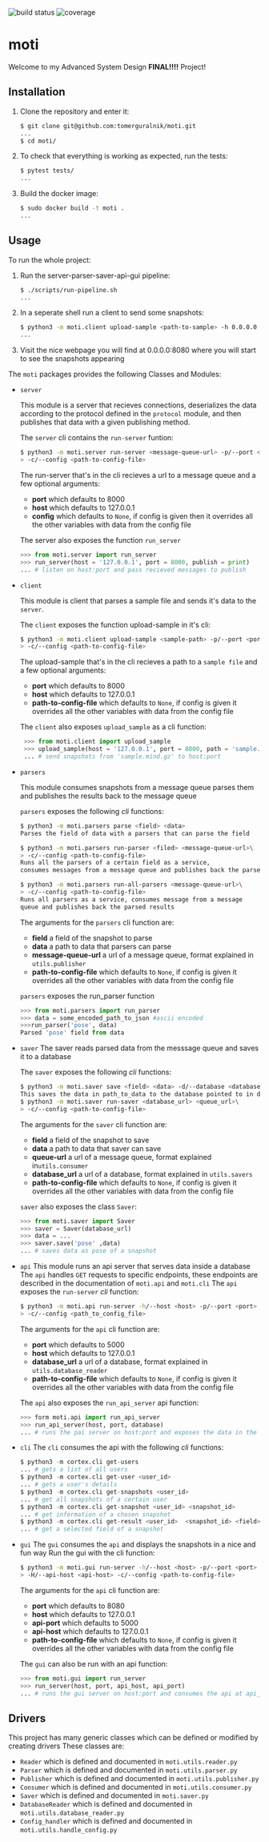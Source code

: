 ![build status](https://travis-ci.org/dan-gittik/foobar.svg?branch=master)
![coverage](https://codecov.io/gh/dan-gittik/foobar/branch/master/graph/badge.svg)

# moti

Welcome to my Advanced System Design **FINAL!!!!** Project!

## Installation

1. Clone the repository and enter it:

    ```sh
    $ git clone git@github.com:tomerguralnik/moti.git
    ...
    $ cd moti/
    ```
2. To check that everything is working as expected, run the tests:

    ```sh
    $ pytest tests/
    ...
    ```
3. Build the docker image:

    ```sh
    $ sudo docker build -t moti .
    ...
    ```
## Usage

To run the whole project:

1. Run the server-parser-saver-api-gui pipeline:
    
    ```sh
    $ ./scripts/run-pipeline.sh
    ...
    ```

2. In a seperate shell run a client to send some snapshots:

    ```sh
    $ python3 -m moti.client upload-sample <path-to-sample> -h 0.0.0.0 -p 8080
    ...
    ```

3. Visit the nice webpage you will find at 0.0.0.0:8080 where you will start to see the snapshots appearing

The `moti` packages provides the following Classes and Modules:

- `server`

    This module is a server that recieves connections, deserializes the data according to the protocol defined in the `protocol` module, and then publishes that data with a given publishing method. 
    
    The `server` cli contains the `run-server` funtion:

    ```sh
    $ python3 -m moti.server run-server <message-queue-url> -p/--port <port> -h/--host <host>\ 
    > -c/--config <path-to-config-file>
    ```
    The run-server that's in the cli recieves a url to a message queue and a few optional arguments:
   - **port** which defaults to 8000 
   - **host** which defaults to 127.0.0.1
   - **config** which defaults to `None`, if config is given then it overrides all the other variables with data from the config file
   
    The server also exposes the function `run_server`
    
    ```python
    >>> from moti.server import run_server
    >>> run_server(host = '127.0.0.1', port = 8000, publish = print)
    ... # listen on host:port and pass recieved messages to publish
    ```
- `client`

    This module is client that parses a sample file and sends it's data to the `server`.
    
    The `client` exposes the function upload-sample in it's cli:
    
    ```sh
    $ python3 -m moti.client upload-sample <sample-path> -p/--port <port> -h/--host <host>\ 
    > -c/--config <path-to-config-file>
    ```
    The upload-sample that's in the cli recieves a path to a `sample file` and a few optional arguments:
   - **port** which defaults to 8000 
   - **host** which defaults to 127.0.0.1
   - **path-to-config-file** which defaults to `None`, if config is given it overrides all the other variables with data from the config file
   
   The `client` also exposes `upload_sample` as a cli function: 

   ```python
    >>> from moti.client import upload_sample
    >>> upload_sample(host = '127.0.0.1', port = 8000, path = 'sample.mind.gz')
    ... # send snapshots from 'sample.mind.gz' to host:port
    ```

- `parsers`   

    This module consumes snapshots from a message queue parses them and publishes the results back to the message queue
    
    `parsers` exposes the following *cli* functions:
    
    ```sh
    $ python3 -m moti.parsers parse <field> <data>
    Parses the field of data with a parsers that can parse the field
    
    $ python3 -m moti.parsers run-parser <filed> <message-queue-url>\
    > -c/--config <path-to-config-file>
    Runs all the parsers of a certain field as a service,
    consumes messages from a message queue and publishes back the parsed results
    
    $ python3 -m moti.parsers run-all-parsers <message-queue-url>\
    > -c/--config <path-to-config-file>
    Runs all parsers as a service, consumes message from a message
    queue and publishes back the parsed results
    ```
    The arguments for the `parsers` cli function are:
    - **field** a field of the snapshot to parse
    - **data** a path to data that parsers can parse
    - **message-queue-url** a url of a message queue, format explained in `utils.publisher`
    - **path-to-config-file** which defaults to `None`, if config is given it overrides all the other variables with data from the config file
    
    `parsers` exposes the run_parser function
    ```python
    >>> from moti.parsers import run_parser
    >>> data = some_encoded_path_to_json #ascii encoded
    >>>run_parser('pose', data)
    Parsed 'pose' field from data
    ```
- `saver`
    The saver reads parsed data from the messsage queue and saves it to a database
    
    The `saver` exposes the following *cli* functions:
    ```sh
    $ python3 -m moti.saver save <field> <data> -d/--database <database_url>
    This saves the data in path_to_data to the database pointed to in database_url
    $ python3 -m moti.saver run-saver <database_url> <queue_url>\
    > -c/--config <path-to-config-file>
    ```
    The arguments for the `saver` cli function are:
    - **field** a field of the snapshot to save
    - **data** a path to data that saver can save
    - **queue-url** a url of a message queue, format explained in`utils.consumer`
    - **database_url** a url of a database, format explained in `utils.savers`
    - **path-to-config-file** which defaults to `None`, if config is given it overrides all the other variables with data from the config file

    `saver` also exposes the class `Saver`:
    ```python
    >>> from moti.saver import Saver
    >>> saver = Saver(database_url)
    >>> data = ...
    >>> saver.save('pose' ,data)
    ... # saves data as pose of a snapshot
    ```
- `api`
    This module runs an api server that serves data inside a database
    The `api` handles `GET` requests to specific endpoints, these endpoints are described in the documentation of `moti.api` and `moti.cli`
    The `api` exposes the `run-server` *cli* function:
    ```sh
    $ python3 -m moti.api run-server -h/--host <host> -p/--port <port> -d/--database <database_url>\
    > -c/--config <path_to_config_file>
    ```
    The arguments for the `api` cli function are:
   - **port** which defaults to 5000 
   - **host** which defaults to 127.0.0.1
    - **database_url** a url of a database, format explained in `utils.database_reader`
    - **path-to-config-file** which defaults to `None`, if config is given it overrides all the other variables with data from the config file

    The `api` also exposes the `run_api_server` api function:
    ```python
    >>> form moti.api import run_api_server
    >>> run_api_server(host, port, database)
    ... # runs the pai server on host:port and exposes the data in the database
    ```
    
- `cli`
    The `cli` consumes the api with the following *cli* functions:
    ```python
    $ python3 -m cortex.cli get-users
    ... # gets a list of all users 
    $ python3 -m cortex.cli get-user <user_id>
    ... # gets a user's details
    $ python3 -m cortex.cli get-snapshots <user_id>
    ... # get all snapshots of a certain user
    $ python3 -m cortex.cli get-snapshot <user_id> <snapshot_id>
    ... # get information of a chosen snapshot
    $ python3 -m cortex.cli get-result <user_id>  <snapshot_id> <field>
    ... # get a selected field of a snapshot
    ```
- `gui`
    The `gui` consumes the `api` and displays the snapshots in a nice and fun way
    Run the gui with the cli function:
    ```sh
    $ python3 -m moti.gui run-server -h/--host <host> -p/--port <port> -P/--api-port <api-port>\
    > -H/--api-host <api-host> -c/--config <path-to-config-file> 
    ```
    The arguments for the `api` cli function are:
    - **port** which defaults to 8080
    - **host** which defaults to 127.0.0.1
    - **api-port** which defaults to 5000 
    - **api-host** which defaults to 127.0.0.1
    - **path-to-config-file** which defaults to `None`, if config is given it overrides all the other variables with data from the config file
    
    The `gui` can also be run with an api function:
    ```python
    >>> from moti.gui import run_server
    >>> run_server(host, port, api_host, api_port)
    ... # runs the gui server on host:port and consumes the api at api_host:api_port
    ```

## Drivers
This project has many generic classes which can be defined or modified by creating drivers
These classes are:
- `Reader` which is defined and documented in `moti.utils.reader.py`
- `Parser` which is defined and documented in `moti.utils.parser.py`
- `Publisher` which is defined and documented in `moti.utils.publisher.py`
- `Consumer` which is defined and documented in `moti.utils.consumer.py`
- `Saver` which is defined and documented in `moti.saver.py`
- `DatabaseReader` which is defined and documented in `moti.utils.database_reader.py`
- `Config_handler` which is defined and documented in `moti.utils.handle_config.py`